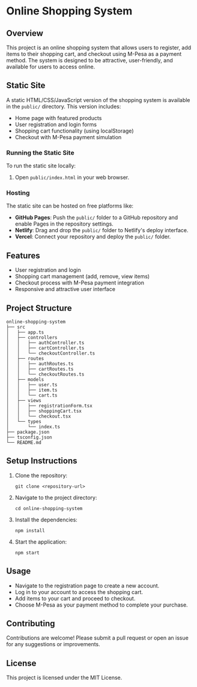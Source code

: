 # Online Shopping System

## Overview
This project is an online shopping system that allows users to register, add items to their shopping cart, and checkout using M-Pesa as a payment method. The system is designed to be attractive, user-friendly, and available for users to access online.

## Static Site

A static HTML/CSS/JavaScript version of the shopping system is available in the `public/` directory. This version includes:

- Home page with featured products
- User registration and login forms
- Shopping cart functionality (using localStorage)
- Checkout with M-Pesa payment simulation

### Running the Static Site

To run the static site locally:

1. Open `public/index.html` in your web browser.

### Hosting

The static site can be hosted on free platforms like:

- **GitHub Pages**: Push the `public/` folder to a GitHub repository and enable Pages in the repository settings.
- **Netlify**: Drag and drop the `public/` folder to Netlify's deploy interface.
- **Vercel**: Connect your repository and deploy the `public/` folder.

## Features
- User registration and login
- Shopping cart management (add, remove, view items)
- Checkout process with M-Pesa payment integration
- Responsive and attractive user interface

## Project Structure
```
online-shopping-system
├── src
│   ├── app.ts
│   ├── controllers
│   │   ├── authController.ts
│   │   ├── cartController.ts
│   │   └── checkoutController.ts
│   ├── routes
│   │   ├── authRoutes.ts
│   │   ├── cartRoutes.ts
│   │   └── checkoutRoutes.ts
│   ├── models
│   │   ├── user.ts
│   │   ├── item.ts
│   │   └── cart.ts
│   ├── views
│   │   ├── registrationForm.tsx
│   │   ├── shoppingCart.tsx
│   │   └── checkout.tsx
│   └── types
│       └── index.ts
├── package.json
├── tsconfig.json
└── README.md
```

## Setup Instructions
1. Clone the repository:
   ```
   git clone <repository-url>
   ```
2. Navigate to the project directory:
   ```
   cd online-shopping-system
   ```
3. Install the dependencies:
   ```
   npm install
   ```
4. Start the application:
   ```
   npm start
   ```

## Usage
- Navigate to the registration page to create a new account.
- Log in to your account to access the shopping cart.
- Add items to your cart and proceed to checkout.
- Choose M-Pesa as your payment method to complete your purchase.

## Contributing
Contributions are welcome! Please submit a pull request or open an issue for any suggestions or improvements.

## License
This project is licensed under the MIT License.